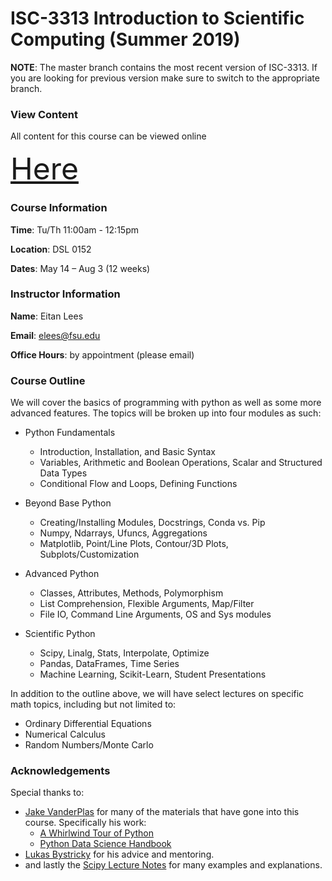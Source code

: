 # ISC-3313 Introduction to Scientific Computing (Summer 2019)

__NOTE__: The master branch contains the most recent version of ISC-3313. 
If you are looking for previous version make sure to switch to the appropriate branch.

### View Content

All content for this course can be viewed online

<font size="20">
<a href="http://nbviewer.jupyter.org/github/eitanlees/ISC-3313/tree/master/">Here</a>
</font>

### Course Information

**Time**: Tu/Th 11:00am - 12:15pm

**Location**: DSL 0152

**Dates**: May 14 – Aug 3 (12 weeks)

### Instructor Information

**Name**: Eitan Lees

**Email**: elees@fsu.edu

**Office Hours**: by appointment (please email)

### Course Outline
We will cover the basics of programming with python as well as some more advanced features. The
topics will be broken up into four modules as such:

- Python Fundamentals
    * Introduction, Installation, and Basic Syntax
    * Variables, Arithmetic and Boolean Operations, Scalar and Structured Data Types
    * Conditional Flow and Loops, Defining Functions

- Beyond Base Python
    * Creating/Installing Modules, Docstrings, Conda vs. Pip
    * Numpy, Ndarrays, Ufuncs, Aggregations
    * Matplotlib, Point/Line Plots,  Contour/3D Plots, Subplots/Customization

- Advanced Python
    * Classes, Attributes, Methods, Polymorphism
    * List Comprehension, Flexible Arguments, Map/Filter
    * File IO, Command Line Arguments, OS and Sys modules

- Scientific Python
    * Scipy, Linalg, Stats, Interpolate, Optimize 
    * Pandas, DataFrames, Time Series 
    * Machine Learning, Scikit-Learn, Student Presentations

In addition to the outline above, we will have select lectures on specific math topics, including but not limited to:

- Ordinary Differential Equations
- Numerical Calculus
- Random Numbers/Monte Carlo


### Acknowledgements

Special thanks to:

- [Jake VanderPlas](https://jakevdp.github.io/) for many of the materials that have gone into this course. 
    Specifically his work:
    - [A Whirlwind Tour of Python](https://jakevdp.github.io/WhirlwindTourOfPython/)
    - [Python Data Science Handbook](https://jakevdp.github.io/PythonDataScienceHandbook/)
- [Lukas Bystricky](http://people.sc.fsu.edu/~lb13f/) for his advice and mentoring.
- and lastly the [Scipy Lecture Notes](http://www.scipy-lectures.org/index.html) for many examples and explanations.
